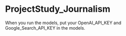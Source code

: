 # ProjectStudy_Journalism
When you run the models, put your OpenAI_API_KEY and Google_Search_API_KEY in the models.

